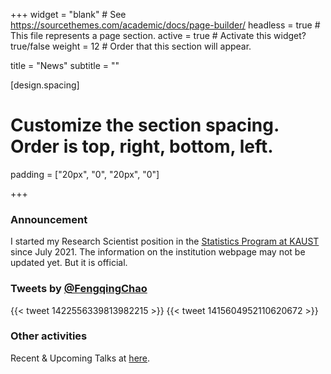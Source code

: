 +++
widget = "blank"  # See https://sourcethemes.com/academic/docs/page-builder/
headless = true  # This file represents a page section.
active = true  # Activate this widget? true/false
weight = 12  # Order that this section will appear.

title = "News"
subtitle = ""

[design.spacing]
# Customize the section spacing. Order is top, right, bottom, left.
padding = ["20px", "0", "20px", "0"]

+++

### Announcement
I started my Research Scientist position in the [Statistics Program at KAUST](https://cemse.kaust.edu.sa/stat) since July 2021. The information on the institution webpage may not be updated yet. But it is official.

### Tweets by [@FengqingChao](https://twitter.com/FengqingChao)
{{< tweet 1422556339813982215 >}}
{{< tweet 1415604952110620672 >}}

### Other activities
Recent & Upcoming Talks at [here](https://www.fengqingchao.com/talk/).